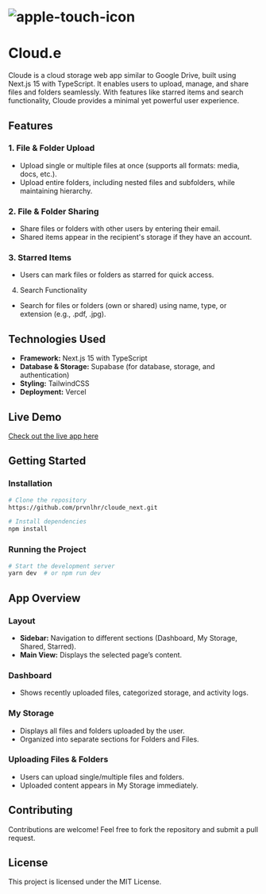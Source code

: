 # ![apple-touch-icon](https://github.com/user-attachments/assets/1b8a540b-0cde-4f4f-ac9e-443966a6be70)
# Cloud.e

Cloude is a cloud storage web app similar to Google Drive, built using Next.js 15 with TypeScript. It enables users to upload, manage, and share files and folders seamlessly. With features like starred items and search functionality, Cloude provides a minimal yet powerful user experience.

## Features

### 1. File & Folder Upload
- Upload single or multiple files at once (supports all formats: media, docs, etc.).
- Upload entire folders, including nested files and subfolders, while maintaining hierarchy.

### 2. File & Folder Sharing
- Share files or folders with other users by entering their email.
- Shared items appear in the recipient's storage if they have an account.

### 3. Starred Items
- Users can mark files or folders as starred for quick access.


4. Search Functionality
- Search for files or folders (own or shared) using name, type, or extension (e.g., .pdf, .jpg).

## Technologies Used
- **Framework:** Next.js 15 with TypeScript
- **Database & Storage:** Supabase (for database, storage, and authentication)
- **Styling:** TailwindCSS
- **Deployment:** Vercel

## Live Demo
[Check out the live app here](https://cloude-next.vercel.app/cloude/home/dashboard)

## Getting Started
### Installation
```bash
# Clone the repository
https://github.com/prvnlhr/cloude_next.git

# Install dependencies
npm install
```

### Running the Project
```bash
# Start the development server
yarn dev  # or npm run dev
```

## App Overview
### Layout
- **Sidebar:** Navigation to different sections (Dashboard, My Storage, Shared, Starred).
- **Main View:** Displays the selected page’s content.

### Dashboard
- Shows recently uploaded files, categorized storage, and activity logs.

### My Storage
- Displays all files and folders uploaded by the user.
- Organized into separate sections for Folders and Files.

### Uploading Files & Folders
- Users can upload single/multiple files and folders.
- Uploaded content appears in My Storage immediately.

## Contributing
Contributions are welcome! Feel free to fork the repository and submit a pull request.

## License
This project is licensed under the MIT License.


